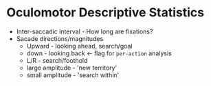 # Oculomotor Descriptive Statistics

  - Inter-saccadic interval - How long are fixations? 
  - Sacade directions/magnitudes
    - Upward - looking ahead, search/goal
    - down - looking back <- flag for `per-action` analysis
    - L/R - search/foothold
    - large amplitude - 'new territory'
    - small amplitude - 'search within'
